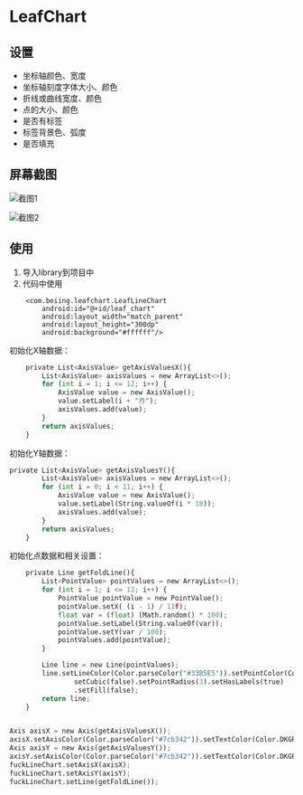 # LeafChart


## 设置
-  坐标轴颜色、宽度
-  坐标轴刻度字体大小、颜色
-  折线或曲线宽度、颜色
-  点的大小、颜色
-  是否有标签
-  标签背景色、弧度
-  是否填充



## 屏幕截图
![截图1](https://github.com/LineChen/LeafChart/blob/master/screenshot/cubic_filled.png)

![截图2](https://github.com/LineChen/LeafChart/blob/master/screenshot/fold_not_filled.png)

## 使用

1. 导入library到项目中
2. 代码中使用



``` Android
    <com.beiing.leafchart.LeafLineChart
        android:id="@+id/leaf_chart"
        android:layout_width="match_parent"
        android:layout_height="300dp"
        android:background="#ffffff"/>

```


初始化X轴数据：
``` python
    private List<AxisValue> getAxisValuesX(){
        List<AxisValue> axisValues = new ArrayList<>();
        for (int i = 1; i <= 12; i++) {
            AxisValue value = new AxisValue();
            value.setLabel(i + "月");
            axisValues.add(value);
        }
        return axisValues;
    }
```


初始化Y轴数据：
```python
private List<AxisValue> getAxisValuesY(){
        List<AxisValue> axisValues = new ArrayList<>();
        for (int i = 0; i < 11; i++) {
            AxisValue value = new AxisValue();
            value.setLabel(String.valueOf(i * 10));
            axisValues.add(value);
        }
        return axisValues;
    }
```

初始化点数据和相关设置：
```python
    private Line getFoldLine(){
        List<PointValue> pointValues = new ArrayList<>();
        for (int i = 1; i <= 12; i++) {
            PointValue pointValue = new PointValue();
            pointValue.setX( (i - 1) / 11f);
            float var = (float) (Math.random() * 100);
            pointValue.setLabel(String.valueOf(var));
            pointValue.setY(var / 100);
            pointValues.add(pointValue);
        }

        Line line = new Line(pointValues);
        line.setLineColor(Color.parseColor("#33B5E5")).setPointColor(Color.YELLOW).
                setCubic(false).setPointRadius(3).setHasLabels(true)
                .setFill(false);
        return line;
    }
```

```python

Axis axisX = new Axis(getAxisValuesX());
axisX.setAxisColor(Color.parseColor("#7cb342")).setTextColor(Color.DKGRAY).setHasLines(true);
Axis axisY = new Axis(getAxisValuesY());
axisY.setAxisColor(Color.parseColor("#7cb342")).setTextColor(Color.DKGRAY).setHasLines(true).setShowText(true);
fuckLineChart.setAxisX(axisX);
fuckLineChart.setAxisY(axisY);
fuckLineChart.setLine(getFoldLine());


```













